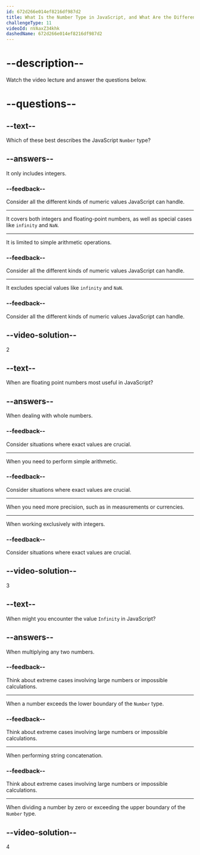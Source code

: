 ```yaml
---
id: 672d266e014ef8216df987d2
title: What Is the Number Type in JavaScript, and What Are the Different Types of Numbers Available?
challengeType: 11
videoId: nVAaxZ34khk
dashedName: 672d266e014ef8216df987d2
---
```


# --description--

Watch the video lecture and answer the questions below.

# --questions--

## --text--

Which of these best describes the JavaScript `Number` type?

## --answers--

It only includes integers.

### --feedback--

Consider all the different kinds of numeric values JavaScript can handle.

---

It covers both integers and floating-point numbers, as well as special cases like `infinity` and `NaN`.

---

It is limited to simple arithmetic operations.

### --feedback--

Consider all the different kinds of numeric values JavaScript can handle.

---

It excludes special values like `infinity` and `NaN`.

### --feedback--

Consider all the different kinds of numeric values JavaScript can handle.

## --video-solution--

2

## --text--

When are floating point numbers most useful in JavaScript?

## --answers--

When dealing with whole numbers.

### --feedback--

Consider situations where exact values are crucial.

---

When you need to perform simple arithmetic.

### --feedback--

Consider situations where exact values are crucial.

---

When you need more precision, such as in measurements or currencies.

---

When working exclusively with integers.

### --feedback--

Consider situations where exact values are crucial.

## --video-solution--

3

## --text--

When might you encounter the value `Infinity` in JavaScript?

## --answers--

When multiplying any two numbers.

### --feedback--

Think about extreme cases involving large numbers or impossible calculations.

---

When a number exceeds the lower boundary of the `Number` type.

### --feedback--

Think about extreme cases involving large numbers or impossible calculations.

---

When performing string concatenation.

### --feedback--

Think about extreme cases involving large numbers or impossible calculations.

---

When dividing a number by zero or exceeding the upper boundary of the `Number` type.

## --video-solution--

4

